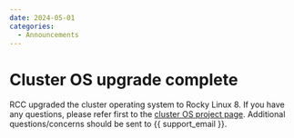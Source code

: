 ```yaml
---
date: 2024-05-01
categories:
  - Announcements
---
```


# Cluster OS upgrade complete

RCC upgraded the cluster operating system to Rocky Linux 8. If you have any questions, please refer first to the [cluster OS project page](../../cluster-el8.md). Additional questions/concerns should be sent to {{ support_email }}.
